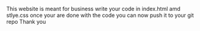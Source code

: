 This website is meant for business 
write your code in index.html amd stlye.css
once your are done with the code you can now push it to your git repo
Thank you
